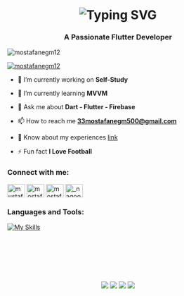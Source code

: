 <h1 align="center">
 <img src="https://readme-typing-svg.herokuapp.com?font=Fira+Code&pause=1000&color=0000FF&center=true&vCenter=true&width=435&lines=Hello%2C+I'm+Mostafa+Negm;You+Can+Call+Me+Nagoom" alt="Typing SVG" />
</h1>

<h3 align="center">A Passionate Flutter Developer</h3>

<p align="left"> <img src="https://komarev.com/ghpvc/?username=mostafanegm12&label=Profile%20views&color=0e75b6&style=flat" alt="mostafanegm12" /> </p>

<p align="left"> <a href="https://github.com/ryo-ma/github-profile-trophy"><img src="https://github-profile-trophy.vercel.app/?username=mostafanegm12" alt="mostafanegm12" /></a> </p>

- 🔭 I’m currently working on **Self-Study**

- 🌱 I’m currently learning **MVVM**

- 💬 Ask me about **Dart - Flutter - Firebase**

- 📫 How to reach me **33mostafanegm500@gmail.com**

- 📄 Know about my experiences [link](link)

- ⚡ Fun fact **I Love Football**

<h3 align="left">Connect with me:</h3>
<p align="left">
<a href="https://twitter.com/mustafa0726" target="blank"><img align="center" src="https://raw.githubusercontent.com/rahuldkjain/github-profile-readme-generator/master/src/images/icons/Social/twitter.svg" alt="mustafa0726" height="30" width="40" /></a>
<a href="https://linkedin.com/in/mostafa-negm-b73631223" target="blank"><img align="center" src="https://raw.githubusercontent.com/rahuldkjain/github-profile-readme-generator/master/src/images/icons/Social/linked-in-alt.svg" alt="mostafa-negm-b73631223" height="30" width="40" /></a>
<a href="https://fb.com/mostafanegmal132" target="blank"><img align="center" src="https://raw.githubusercontent.com/rahuldkjain/github-profile-readme-generator/master/src/images/icons/Social/facebook.svg" alt="mostafanegmal132" height="30" width="40" /></a>
<a href="https://instagram.com/_nagooom" target="blank"><img align="center" src="https://raw.githubusercontent.com/rahuldkjain/github-profile-readme-generator/master/src/images/icons/Social/instagram.svg" alt="_nagooom" height="30" width="40" /></a>
</p>

<h3 align="left">Languages and Tools:</h3>

[![My Skills](https://skillicons.dev/icons?i=cpp,html,css,firebase,flutter,dart,photoshopgit,github,vscode,postman,notion,ai,ps,pr,xd,figma&perline=8)](https://skillicons.dev)



<br/>
<br/>
<br/>


<div align="center" style="margin-top: 50px">
  <img src="http://github-profile-summary-cards.vercel.app/api/cards/repos-per-language?username=MostafaNegm12&theme=aura_dark" />
  <img src="http://github-profile-summary-cards.vercel.app/api/cards/most-commit-language?username=MostafaNegm12&theme=aura_dark" />
  <img src="http://github-profile-summary-cards.vercel.app/api/cards/stats?username=MostafaNegm12&theme=aura_dark" />
  <img src="http://github-profile-summary-cards.vercel.app/api/cards/productive-time?username=MostafaNegm12&theme=aura_dark&utcOffset=5.3" />

</div>
